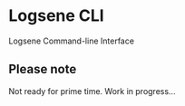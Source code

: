 # Logsene CLI
Logsene Command-line Interface  

## Please note
Not ready for prime time. Work in progress...
